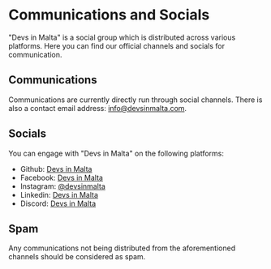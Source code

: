 # Communications and Socials 
"Devs in Malta" is a social group which is distributed across various platforms. 
Here you can find our official channels and socials for communication.

## Communications
Communications are currently directly run through social channels. 
There is also a contact email address: <info@devsinmalta.com>.

## Socials
You can engage with "Devs in Malta" on the following platforms:
 - Github: [Devs in Malta](https://github.com/Devs-in-Malta)
 - Facebook: [Devs in Malta](https://www.facebook.com/groups/1048515246726068)
 - Instagram: [@devsinmalta](https://www.instagram.com/devsinmalta)
 - Linkedin: [Devs in Malta](https://www.linkedin.com/groups/13101635/)
 - Discord: [Devs in Malta](https://discord.gg/SpjKcUUEqe)

## Spam
Any communications not being distributed from the aforementioned channels should be considered as spam.
